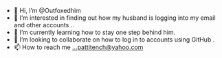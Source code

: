 - 👋 Hi, I’m @Outfoxedhim
- 👀 I’m interested in finding out how my husband is logging into my email and other accounts
..
- 🌱 I’m currently learning how to stay one step behind him.
- 💞️ I’m looking to collaborate on how to log in to accounts using GitHub
.
- 📫 How to reach me ...pattitench@yahoo.com

<!---
Outfoxedhim/Outfoxedhim is a ✨ special ✨ repository because its `README.md` (this file) appears on your GitHub profile.
You can click the Preview link to take a look at your changes.
--->
